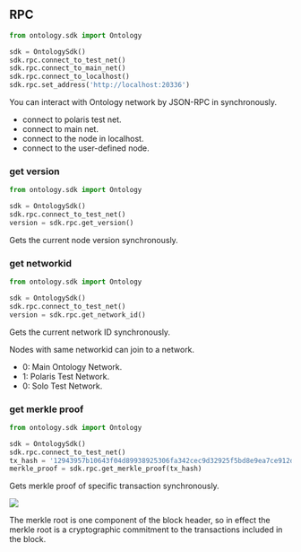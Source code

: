 ## RPC

```python
from ontology.sdk import Ontology

sdk = OntologySdk()
sdk.rpc.connect_to_test_net()
sdk.rpc.connect_to_main_net()
sdk.rpc.connect_to_localhost()
sdk.rpc.set_address('http://localhost:20336')
```

You can interact with Ontology network by JSON-RPC in synchronously.

- connect to polaris test net.
- connect to main net.
- connect to the node in localhost.
- connect to the user-defined node.

### get version

```python
from ontology.sdk import Ontology

sdk = OntologySdk()
sdk.rpc.connect_to_test_net()
version = sdk.rpc.get_version()
```

Gets the current node version synchronously.

### get networkid

```python
from ontology.sdk import Ontology

sdk = OntologySdk()
sdk.rpc.connect_to_test_net()
version = sdk.rpc.get_network_id()
```

Gets the current network ID synchronously.

<aside class="success">
Nodes with same networkid can join to a network.
<ul>
<li>0: Main Ontology Network.</li>
<li>1: Polaris Test Network.</li>
<li>0: Solo Test Network.</li>
</ul>
</aside>

### get merkle proof

```python
from ontology.sdk import Ontology

sdk = OntologySdk()
sdk.rpc.connect_to_test_net()
tx_hash = '12943957b10643f04d89938925306fa342cec9d32925f5bd8e9ea7ce912d16d3'
merkle_proof = sdk.rpc.get_merkle_proof(tx_hash)
```

Gets merkle proof of specific transaction synchronously.

![](merkle-tree.png)

<aside class="success">
The merkle root is one component of the block header, so in effect the merkle root is a cryptographic commitment to the transactions included in the block.
</aside>
